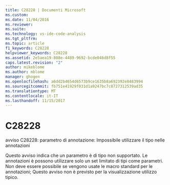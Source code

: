 ```yaml
---
title: C28228 | Documenti Microsoft
ms.custom: 
ms.date: 11/04/2016
ms.reviewer: 
ms.suite: 
ms.technology: vs-ide-code-analysis
ms.tgt_pltfrm: 
ms.topic: article
f1_keywords: C28228
helpviewer_keywords: C28228
ms.assetid: 2e5aea19-808e-4489-9692-bcde046d8f55
caps.latest.revision: "2"
author: mikeblome
ms.author: mblome
manager: ghogen
ms.openlocfilehash: a6dd2b4654d6573b9ce1635b8a692392e8483994
ms.sourcegitcommit: fb751e41929f031d1a9247bc7c8727312539ad35
ms.translationtype: MT
ms.contentlocale: it-IT
ms.lasthandoff: 11/15/2017
---
```

# <a name="c28228"></a>C28228
avviso C28228: parametro di annotazione: Impossibile utilizzare il tipo nelle annotazioni  
  
 Questo avviso indica che un parametro è di tipo non supportato. Le annotazioni è possono utilizzare solo un set limitato di tipi come parametri. Non deve essere possibile se vengono usate le macro standard per le annotazioni; Questo avviso non è previsto per la visualizzazione utilizzo tipico.